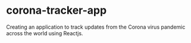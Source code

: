 # corona-tracker-app
Creating an application to track updates from the Corona virus pandemic across the world using Reactjs.
